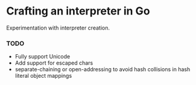 # Crafting an interpreter in Go

Experimentation with interpreter creation.

### TODO

- Fully support Unicode
- Add support for escaped chars
- separate-chaining or open-addressing to avoid hash collisions in hash literal object mappings